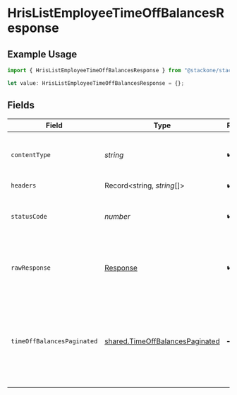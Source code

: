 # HrisListEmployeeTimeOffBalancesResponse

## Example Usage

```typescript
import { HrisListEmployeeTimeOffBalancesResponse } from "@stackone/stackone-client-ts/sdk/models/operations";

let value: HrisListEmployeeTimeOffBalancesResponse = {};
```

## Fields

| Field                                                                                     | Type                                                                                      | Required                                                                                  | Description                                                                               |
| ----------------------------------------------------------------------------------------- | ----------------------------------------------------------------------------------------- | ----------------------------------------------------------------------------------------- | ----------------------------------------------------------------------------------------- |
| `contentType`                                                                             | *string*                                                                                  | :heavy_check_mark:                                                                        | HTTP response content type for this operation                                             |
| `headers`                                                                                 | Record<string, *string*[]>                                                                | :heavy_check_mark:                                                                        | N/A                                                                                       |
| `statusCode`                                                                              | *number*                                                                                  | :heavy_check_mark:                                                                        | HTTP response status code for this operation                                              |
| `rawResponse`                                                                             | [Response](https://developer.mozilla.org/en-US/docs/Web/API/Response)                     | :heavy_check_mark:                                                                        | Raw HTTP response; suitable for custom response parsing                                   |
| `timeOffBalancesPaginated`                                                                | [shared.TimeOffBalancesPaginated](../../../sdk/models/shared/timeoffbalancespaginated.md) | :heavy_minus_sign:                                                                        | The list of time off balances of the employee with the given identifier was retrieved.    |